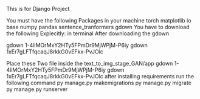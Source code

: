 This is for Django Project 

You must have the following Packages in your machine 
torch
matplotlib
io
base
numpy
pandas
sentence_tranformers
gdown
You have to download the following Explecitly:
in terminal After downloading the gdown 

gdown 1-4liMOrMxY2HTy5FPmDr9MjWPjM-P6iy
gdown 1xEr7gLFTfqcaqJ8rkkG0vEFkx-PvJOlc

Place these Two file inside the text_to_img_stage_GAN/app  gdown 1-4liMOrMxY2HTy5FPmDr9MjWPjM-P6iy gdown 1xEr7gLFTfqcaqJ8rkkG0vEFkx-PvJOlc
after installing requirements run the following command
py manage.py makemigrations 
py manage.py migrate
py manage.py runserver

